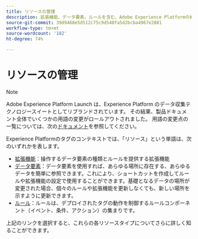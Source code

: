```yaml
---
title: リソースの管理
description: 拡張機能、データ要素、ルールを含む、Adobe Experience Platformの様々なリソースを管理する方法について説明します。
source-git-commit: 39d9468e5d512c75c9d540fa5d2bcba4967e2881
workflow-type: tm+mt
source-wordcount: '182'
ht-degree: 74%

---
```


# リソースの管理

>[!NOTE]
>
>Adobe Experience Platform Launch は、Experience Platform のデータ収集テクノロジースイートとしてリブランドされています。 その結果、製品ドキュメント全体でいくつかの用語の変更がロールアウトされました。 用語の変更点の一覧については、次の[ドキュメント](../../term-updates.md)を参照してください。

Experience Platformのタグのコンテキストでは、「リソース」という単語は、次のいずれかを表します。

* [拡張機能](extensions/overview.md)：操作するデータ要素の種類とルールを提供する拡張機能
* [データ要素](data-elements.md)：データ要素を使用すれば、あらゆる場所に存在する、あらゆるデータを簡単に参照できます。これにより、ショートカットを作成してルールや拡張機能の設定で使用することができます。基礎となるデータの場所が変更された場合、個々のルールや拡張機能を更新しなくても、新しい場所を示すように更新できます。
* [ルール](rules.md)：ルールは、デプロイされたタグの動作を制御するルールコンポーネント（イベント、条件、アクション）の集まりです。

上記のリンクを選択すると、これらの各リソースタイプについてさらに詳しく知ることができます。
